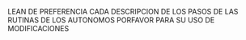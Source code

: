 LEAN DE PREFERENCIA CADA DESCRIPCION DE LOS PASOS DE LAS RUTINAS DE LOS AUTONOMOS PORFAVOR PARA SU USO DE MODIFICACIONES
